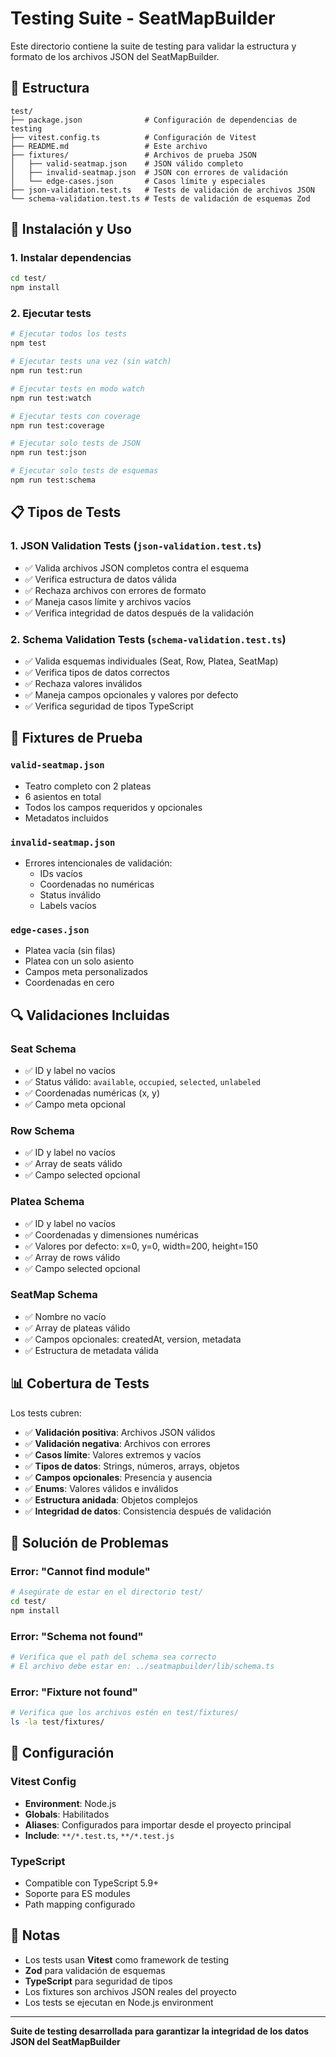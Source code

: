 # Testing Suite - SeatMapBuilder

Este directorio contiene la suite de testing para validar la estructura y formato de los archivos JSON del SeatMapBuilder.

## 📁 Estructura

```
test/
├── package.json              # Configuración de dependencias de testing
├── vitest.config.ts          # Configuración de Vitest
├── README.md                 # Este archivo
├── fixtures/                 # Archivos de prueba JSON
│   ├── valid-seatmap.json    # JSON válido completo
│   ├── invalid-seatmap.json  # JSON con errores de validación
│   └── edge-cases.json       # Casos límite y especiales
├── json-validation.test.ts   # Tests de validación de archivos JSON
└── schema-validation.test.ts # Tests de validación de esquemas Zod
```

## 🚀 Instalación y Uso

### 1. Instalar dependencias
```bash
cd test/
npm install
```

### 2. Ejecutar tests
```bash
# Ejecutar todos los tests
npm test

# Ejecutar tests una vez (sin watch)
npm run test:run

# Ejecutar tests en modo watch
npm run test:watch

# Ejecutar tests con coverage
npm run test:coverage

# Ejecutar solo tests de JSON
npm run test:json

# Ejecutar solo tests de esquemas
npm run test:schema
```

## 📋 Tipos de Tests

### 1. **JSON Validation Tests** (`json-validation.test.ts`)
- ✅ Valida archivos JSON completos contra el esquema
- ✅ Verifica estructura de datos válida
- ✅ Rechaza archivos con errores de formato
- ✅ Maneja casos límite y archivos vacíos
- ✅ Verifica integridad de datos después de la validación

### 2. **Schema Validation Tests** (`schema-validation.test.ts`)
- ✅ Valida esquemas individuales (Seat, Row, Platea, SeatMap)
- ✅ Verifica tipos de datos correctos
- ✅ Rechaza valores inválidos
- ✅ Maneja campos opcionales y valores por defecto
- ✅ Verifica seguridad de tipos TypeScript

## 🧪 Fixtures de Prueba

### `valid-seatmap.json`
- Teatro completo con 2 plateas
- 6 asientos en total
- Todos los campos requeridos y opcionales
- Metadatos incluidos

### `invalid-seatmap.json`
- Errores intencionales de validación:
  - IDs vacíos
  - Coordenadas no numéricas
  - Status inválido
  - Labels vacíos

### `edge-cases.json`
- Platea vacía (sin filas)
- Platea con un solo asiento
- Campos meta personalizados
- Coordenadas en cero

## 🔍 Validaciones Incluidas

### **Seat Schema**
- ✅ ID y label no vacíos
- ✅ Status válido: `available`, `occupied`, `selected`, `unlabeled`
- ✅ Coordenadas numéricas (x, y)
- ✅ Campo meta opcional

### **Row Schema**
- ✅ ID y label no vacíos
- ✅ Array de seats válido
- ✅ Campo selected opcional

### **Platea Schema**
- ✅ ID y label no vacíos
- ✅ Coordenadas y dimensiones numéricas
- ✅ Valores por defecto: x=0, y=0, width=200, height=150
- ✅ Array de rows válido
- ✅ Campo selected opcional

### **SeatMap Schema**
- ✅ Nombre no vacío
- ✅ Array de plateas válido
- ✅ Campos opcionales: createdAt, version, metadata
- ✅ Estructura de metadata válida

## 📊 Cobertura de Tests

Los tests cubren:
- ✅ **Validación positiva**: Archivos JSON válidos
- ✅ **Validación negativa**: Archivos con errores
- ✅ **Casos límite**: Valores extremos y vacíos
- ✅ **Tipos de datos**: Strings, números, arrays, objetos
- ✅ **Campos opcionales**: Presencia y ausencia
- ✅ **Enums**: Valores válidos e inválidos
- ✅ **Estructura anidada**: Objetos complejos
- ✅ **Integridad de datos**: Consistencia después de validación

## 🐛 Solución de Problemas

### Error: "Cannot find module"
```bash
# Asegúrate de estar en el directorio test/
cd test/
npm install
```

### Error: "Schema not found"
```bash
# Verifica que el path del schema sea correcto
# El archivo debe estar en: ../seatmapbuilder/lib/schema.ts
```

### Error: "Fixture not found"
```bash
# Verifica que los archivos estén en test/fixtures/
ls -la test/fixtures/
```

## 🔧 Configuración

### Vitest Config
- **Environment**: Node.js
- **Globals**: Habilitados
- **Aliases**: Configurados para importar desde el proyecto principal
- **Include**: `**/*.test.ts`, `**/*.test.js`

### TypeScript
- Compatible con TypeScript 5.9+
- Soporte para ES modules
- Path mapping configurado

## 📝 Notas

- Los tests usan **Vitest** como framework de testing
- **Zod** para validación de esquemas
- **TypeScript** para seguridad de tipos
- Los fixtures son archivos JSON reales del proyecto
- Los tests se ejecutan en Node.js environment

---

**Suite de testing desarrollada para garantizar la integridad de los datos JSON del SeatMapBuilder**
